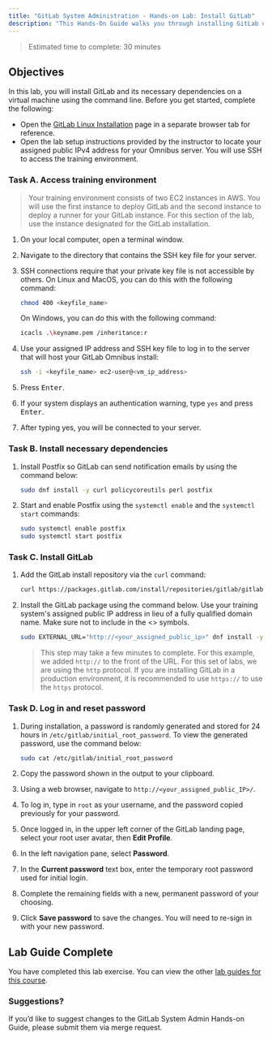```yaml
---
title: "GitLab System Administration - Hands-on Lab: Install GitLab"
description: "This Hands-On Guide walks you through installing GitLab on a virtual machine."
---
```


> Estimated time to complete: 30 minutes

## Objectives

In this lab, you will install GitLab and its necessary dependencies on a virtual machine using the command line.
Before you get started, complete the following:

- Open the [GitLab Linux Installation](https://about.gitlab.com/install/#almalinux-8) page in a separate browser tab for reference.
- Open the lab setup instructions provided by the instructor to locate your assigned public IPv4 address for your Omnibus server. You will use SSH to access the training environment.

### Task A. Access training environment

> Your training environment consists of two EC2 instances in AWS. You will use the first instance to deploy GitLab and the second instance to deploy a runner for your GitLab instance. For this section of the lab, use the instance designated for the GitLab installation.

1. On your local computer, open a terminal window.

1. Navigate to the directory that contains the SSH key file for your server.

1. SSH connections require that your private key file is not accessible by others. On Linux and MacOS, you can do this with the following command:

    ```bash
    chmod 400 <keyfile_name>
    ```

    On Windows, you can do this with the following command:

    ```bash
    icacls .\keyname.pem /inheritance:r
    ```

1. Use your assigned IP address and SSH key file to log in to the server that will host your GitLab Omnibus install:

    ```bash
    ssh -i <keyfile_name> ec2-user@<vm_ip_address>
    ```

1. Press <kbd>Enter</kbd>.

1. If your system displays an authentication warning, type `yes` and press <kbd>Enter</kbd>.

1. After typing yes, you will be connected to your server.

### Task B. Install necessary dependencies

1. Install Postfix so GitLab can send notification emails by using the command below:

    ```bash
    sudo dnf install -y curl policycoreutils perl postfix
    ```

1. Start and enable Postfix using the `systemctl enable` and the `systemctl start` commands:

    ```bash
    sudo systemctl enable postfix
    sudo systemctl start postfix
    ```

### Task C. Install GitLab

1. Add the GitLab install repository via the `curl` command:

    ```bash
    curl https://packages.gitlab.com/install/repositories/gitlab/gitlab-ee/script.rpm.sh | sudo bash
    ```

1. Install the GitLab package using the command below. Use your training system's assigned public IP address in lieu of a fully qualified domain name. Make sure not to include in the <> symbols.

    ```bash
    sudo EXTERNAL_URL="http://<your_assigned_public_ip>" dnf install -y gitlab-ee
    ```

    > This step may take a few minutes to complete.
    > For this example, we added `http://` to the front of the URL. For this set of labs, we are using the `http` protocol. If you are installing GitLab in a production environment, it is recommended to use `https://` to use the `https` protocol.

### Task D. Log in and reset password

1. During installation, a password is randomly generated and stored for 24 hours in `/etc/gitlab/initial_root_password`. To view the generated password, use the command below:

    ```bash
    sudo cat /etc/gitlab/initial_root_password
    ```

2. Copy the password shown in the output to your clipboard.

3. Using a web browser, navigate to `http://<your_assigned_public_IP>/`.

4. To log in, type in `root` as your username, and the password copied previously for your password.

5. Once logged in, in the upper left corner of the GitLab landing page, select your root user avatar, then **Edit Profile**.

6. In the left navigation pane, select **Password**.

7. In the **Current password** text box, enter the temporary root password used for initial login.

8. Complete the remaining fields with a new, permanent password of your choosing.

9. Click **Save password** to save the changes. You will need to re-sign in with your new password.

## Lab Guide Complete

You have completed this lab exercise. You can view the other [lab guides for this course](/handbook/customer-success/professional-services-engineering/education-services/sysadminhandson).

### Suggestions?

If you’d like to suggest changes to the GitLab System Admin Hands-on Guide, please submit them via merge request.


